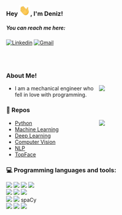 <h3 title="hello"> Hey <img src="https://raw.githubusercontent.com/KevinPatel04/KevinPatel04/master/Hi.gif" width="30px">, I'm Deniz!</h3>

##### You can reach me here:
[![Linkedin](https://img.shields.io/badge/-LinkedIn-blue?style=flat&logo=Linkedin&logoColor=white)](https://www.linkedin.com/in/denizelci/)
[![Gmail](https://img.shields.io/badge/-Gmail-c14438?style=flat&logo=Gmail&logoColor=white)](mailto:denizelci92@gmail.com)

<br />
<br />
 
### About Me!

<img width="50%" align="right" src="https://github-readme-stats.vercel.app/api?username=Deniz-shelby&show_icons=true&theme=radical" />

- I am a mechanical engineer who fell in love with programming.

### 🎯 Repos

<img width="50%" align="right" src="https://github-readme-stats.vercel.app/api/top-langs/?username=Deniz-shelby&hide=TeX&layout=compact&show_icons=true&theme=radical" />


- <a href="https://github.com/Deniz-shelby/Python_stuff" target="_blank">Python</a>
- <a href="https://github.com/Deniz-shelby/Machine_learning" target="_blank">Machine Learning</a>
- <a href="https://github.com/Deniz-shelby/Deep_learning" target="_blank">Deep Learning</a>
- <a href="https://github.com/Deniz-shelby/Computer_vision" target="_blank">Computer Vision</a>
- <a href="https://github.com/Deniz-shelby/NLP" target="_blank">NLP</a>
- <a href="https://github.com/Deniz-shelby/Topface" target="_blank">TopFace</a>

### :computer: Programming languages and tools: 
<p>

 
<code><img width="10%" src="https://www.vectorlogo.zone/util/preview.html?image=/logos/flutterio/flutterio-ar21.svg"></code> 
<code><img width="10%" src="https://www.vectorlogo.zone/util/preview.html?image=/logos/dartlang/dartlang-official.svg"></code>
<code><img width="10%" src="https://www.vectorlogo.zone/logos/python/python-ar21.svg"></code>
<code><img width="10%" src="https://www.vectorlogo.zone/logos/numpy/numpy-ar21.svg"></code>
<br/>
<code><img width="10%" src="https://www.vectorlogo.zone/logos/jupyter/jupyter-ar21.svg"></code>
<code><img width="10%" src="https://www.vectorlogo.zone/logos/pytorch/pytorch-ar21.svg"></code>
<code><img width="10%" src="https://www.vectorlogo.zone/logos/tensorflow/tensorflow-ar21.svg"></code>
<br/>
<code><img width="10%" src="https://www.vectorlogo.zone/logos/opencv/opencv-ar21.svg"></code>
<code><img width="10%" src="https://www.vectorlogo.zone/logos/git-scm/git-scm-ar21.svg"></code>
spaCy
<br/>
<code><img width="10%" src="https://www.vectorlogo.zone/logos/pocoo_flask/pocoo_flask-ar21.svg"></code>
<code><img width="10%" src="https://www.vectorlogo.zone/logos/djangoproject/djangoproject-ar21.svg"></code>
<code><img width="10%" src="https://www.vectorlogo.zone/logos/postgresql/postgresql-ar21.svg"></code>
</p>
